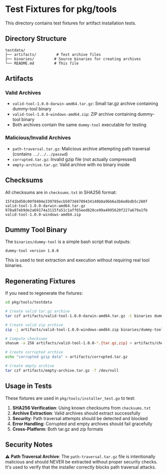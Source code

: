 # Test Fixtures for pkg/tools

This directory contains test fixtures for artifact installation tests.

## Directory Structure

```
testdata/
├── artifacts/         # Test archive files
├── binaries/         # Source binaries for creating archives
└── README.md         # This file
```

## Artifacts

### Valid Archives
- `valid-tool-1.0.0-darwin-amd64.tar.gz`: Small tar.gz archive containing dummy-tool binary
- `valid-tool-1.0.0-windows-amd64.zip`: ZIP archive containing dummy-tool binary
- Both archives contain the same `dummy-tool` executable for testing

### Malicious/Invalid Archives
- `path-traversal.tar.gz`: Malicious archive attempting path traversal (contains `../../../passwd`)
- `corrupted.tar.gz`: Invalid gzip file (not actually compressed)
- `empty-archive.tar.gz`: Valid archive with no binary inside

## Checksums

All checksums are in `checksums.txt` in SHA256 format:
```
15f41bd50c00f8404e339785ecb5073d4789434140b8a9bb6a3b6e8bdb5c260f  valid-tool-1.0.0-darwin-amd64.tar.gz
978a87eb9de2a69174a3115fa51c1aff65eed820ce99a4995620f227a679a1fb  valid-tool-1.0.0-windows-amd64.zip
```

## Dummy Tool Binary

The `binaries/dummy-tool` is a simple bash script that outputs:
```
dummy-tool version 1.0.0
```

This is used to test extraction and execution without requiring real tool binaries.

## Regenerating Fixtures

If you need to regenerate the fixtures:

```bash
cd pkg/tools/testdata

# Create valid tar.gz archive
tar czf artifacts/valid-tool-1.0.0-darwin-amd64.tar.gz -C binaries dummy-tool

# Create valid zip archive
zip -j artifacts/valid-tool-1.0.0-windows-amd64.zip binaries/dummy-tool

# Compute checksums
shasum -a 256 artifacts/valid-tool-1.0.0-*.{tar.gz,zip} > artifacts/checksums.txt

# Create corrupted archive
echo "corrupted gzip data" > artifacts/corrupted.tar.gz

# Create empty archive
tar czf artifacts/empty-archive.tar.gz -T /dev/null
```

## Usage in Tests

These fixtures are used in `pkg/tools/installer_test.go` to test:

1. **SHA256 Verification**: Using known checksums from `checksums.txt`
2. **Archive Extraction**: Valid archives should extract successfully
3. **Security**: Path traversal attempts should be detected and blocked
4. **Error Handling**: Corrupted and empty archives should fail gracefully
5. **Cross-Platform**: Both tar.gz and zip formats

## Security Notes

⚠️ **Path Traversal Archive**: The `path-traversal.tar.gz` file is intentionally malicious and should NEVER be extracted without proper security checks. It's used to verify that the installer correctly blocks path traversal attacks.
